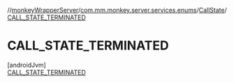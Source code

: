 //[monkeyWrapperServer](../../../../index.md)/[com.mm.monkey.server.services.enums](../../index.md)/[CallState](../index.md)/[CALL_STATE_TERMINATED](index.md)

# CALL_STATE_TERMINATED

[androidJvm]\
[CALL_STATE_TERMINATED](index.md)
